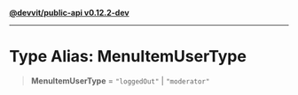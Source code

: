 [**@devvit/public-api v0.12.2-dev**](../README.md)

---

# Type Alias: MenuItemUserType

> **MenuItemUserType** = `"loggedOut"` \| `"moderator"`
